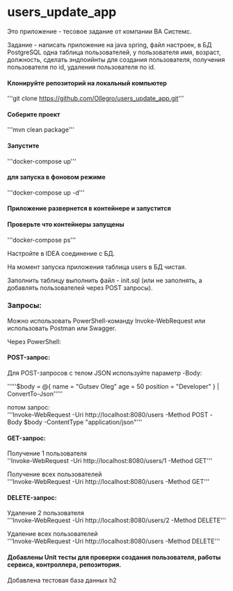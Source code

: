 # users_update_app
Это приложение - тесовое задание от компании ВА Системс.

Задание - написать приложение на java spring, файл настроек, в БД PostgreSQL одна таблица пользователей, у пользователя имя, возраст, должность, сделать эндпоийнты для создания пользователя, получения пользователя по id,  удаления пользователя по id.

#### Клонируйте репозиторий на локальный компьютер

'''git clone https://github.com/Ollegro/users_update_app.git'''

#### Cоберите проект

'''mvn clean package'''


#### Запустите    

'''docker-compose up'''

#### для запуска в фоновом режиме      

'''docker-compose up -d'''

#### Приложение развернется в контейнере и запустится

#### Проверьте что контейнеры запущены

'''docker-compose ps'''

Настройте в IDEA соединение c БД.

На момент запуска приложения таблица users в БД чистая.

Заполнить таблицу выполнить файл - init.sql (или не заполнять, а добавлять пользователей через POST запросы).

### Запросы:

Можно использовать PowerShell-команду Invoke-WebRequest или использовать Postman или Swagger.

Через PowerShell:

#### POST-запрос:
Для POST-запросов с телом JSON используйте параметр -Body:

'''''$body = @{
    name = "Gutsev Oleg"
    age = 50
    position = "Developer"
} | ConvertTo-Json'''''

потом запрос:  
'''Invoke-WebRequest -Uri http://localhost:8080/users -Method POST -Body $body -ContentType "application/json"'''


#### GET-запрос:  
Получение 1 пользователя  
''Invoke-WebRequest -Uri http://localhost:8080/users/1 -Method GET'''

Получение всех пользователей  
'''Invoke-WebRequest -Uri http://localhost:8080/users -Method GET'''

#### DELETE-запрос:

Удаление 2 пользователя   
'''Invoke-WebRequest -Uri http://localhost:8080/users/2 -Method DELETE'''

Удаление всех пользователей   
'''Invoke-WebRequest -Uri http://localhost:8080/users -Method DELETE'''

#### Добавлены Unit тесты для проверки создания пользователя, работы сервиса, контроллера, репозитория.
Добавлена тестовая база данных h2